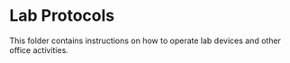 # Lab Protocols

This folder contains instructions on how to operate lab devices and other office activities. 
